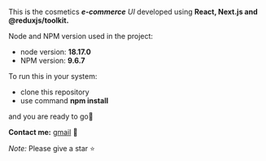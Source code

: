 This is the cosmetics **_e-commerce_** _UI_ developed using **React, Next.js and @reduxjs/toolkit.**

Node and NPM version used in the project:

- node version: **18.17.0**
- NPM version: **9.6.7**

To run this in your system:

- clone this repository
- use command **npm install**

and you are ready to go🚀

**Contact me:** [gmail](mailto:jeewanchaudhary6@gmail.com)  📧

_Note:_ Please give a star ⭐
